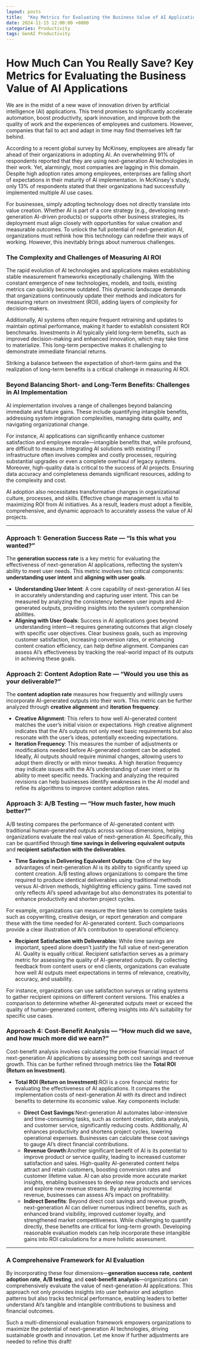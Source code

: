 ```yaml
---
layout: posts
title:  "Key Metrics for Evaluating the Business Value of AI Applications"
date: 2024-11-15 12:00:00 +0000
categories: Productivity
tags: GenAI Productivity
---
```

# How Much Can You Really Save? Key Metrics for Evaluating the Business Value of AI Applications

We are in the midst of a new wave of innovation driven by artificial intelligence (AI) applications. This trend promises to significantly accelerate automation, boost productivity, spark innovation, and improve both the quality of work and the experiences of employees and customers. However, companies that fail to act and adapt in time may find themselves left far behind.

According to a recent global survey by McKinsey, employees are already far ahead of their organizations in adopting AI. An overwhelming 91% of respondents reported that they are using next-generation AI technologies in their work. Yet, alarmingly, most companies are lagging in this domain. Despite high adoption rates among employees, enterprises are falling short of expectations in their maturity of AI implementation. In McKinsey's study, only 13% of respondents stated that their organizations had successfully implemented multiple AI use cases.

For businesses, simply adopting technology does not directly translate into value creation. Whether AI is part of a core strategy (e.g., developing next-generation AI-driven products) or supports other business strategies, its deployment must align closely with opportunities for value creation and measurable outcomes. To unlock the full potential of next-generation AI, organizations must rethink how this technology can redefine their ways of working. However, this inevitably brings about numerous challenges.

### The Complexity and Challenges of Measuring AI ROI

The rapid evolution of AI technologies and applications makes establishing stable measurement frameworks exceptionally challenging. With the constant emergence of new technologies, models, and tools, existing metrics can quickly become outdated. This dynamic landscape demands that organizations continuously update their methods and indicators for measuring return on investment (ROI), adding layers of complexity for decision-makers.

Additionally, AI systems often require frequent retraining and updates to maintain optimal performance, making it harder to establish consistent ROI benchmarks. Investments in AI typically yield long-term benefits, such as improved decision-making and enhanced innovation, which may take time to materialize. This long-term perspective makes it challenging to demonstrate immediate financial returns.

Striking a balance between the expectation of short-term gains and the realization of long-term benefits is a critical challenge in measuring AI ROI.

### Beyond Balancing Short- and Long-Term Benefits: Challenges in AI Implementation

AI implementation involves a range of challenges beyond balancing immediate and future gains. These include quantifying intangible benefits, addressing system integration complexities, managing data quality, and navigating organizational change.

For instance, AI applications can significantly enhance customer satisfaction and employee morale—intangible benefits that, while profound, are difficult to measure. Integrating AI solutions with existing IT infrastructure often involves complex and costly processes, requiring substantial upgrades or even a complete overhaul of legacy systems. Moreover, high-quality data is critical to the success of AI projects. Ensuring data accuracy and completeness demands significant resources, adding to the complexity and cost.

AI adoption also necessitates transformative changes in organizational culture, processes, and skills. Effective change management is vital to maximizing ROI from AI initiatives. As a result, leaders must adopt a flexible, comprehensive, and dynamic approach to accurately assess the value of AI projects.

---

### Approach 1: **Generation Success Rate — “Is this what you wanted?”**

The **generation success rate** is a key metric for evaluating the effectiveness of next-generation AI applications, reflecting the system’s ability to meet user needs. This metric involves two critical components: **understanding user intent** and **aligning with user goals**.

- **Understanding User Intent**: A core capability of next-generation AI lies in accurately understanding and capturing user intent. This can be measured by analyzing the consistency between user inputs and AI-generated outputs, providing insights into the system’s comprehension abilities.
- **Aligning with User Goals**: Success in AI applications goes beyond understanding intent—it requires generating outcomes that align closely with specific user objectives. Clear business goals, such as improving customer satisfaction, increasing conversion rates, or enhancing content creation efficiency, can help define alignment. Companies can assess AI’s effectiveness by tracking the real-world impact of its outputs in achieving these goals.

### Approach 2: **Content Adoption Rate — “Would you use this as your deliverable?”**

The **content adoption rate** measures how frequently and willingly users incorporate AI-generated outputs into their work. This metric can be further analyzed through **creative alignment** and **iteration frequency**.

- **Creative Alignment**: This refers to how well AI-generated content matches the user’s initial vision or expectations. High creative alignment indicates that the AI’s outputs not only meet basic requirements but also resonate with the user’s ideas, potentially exceeding expectations.
- **Iteration Frequency**: This measures the number of adjustments or modifications needed before AI-generated content can be adopted. Ideally, AI outputs should require minimal changes, allowing users to adopt them directly or with minor tweaks. A high iteration frequency may indicate issues with the AI’s understanding of user intent or its ability to meet specific needs. Tracking and analyzing the required revisions can help businesses identify weaknesses in the AI model and refine its algorithms to improve content adoption rates.

### Approach 3: **A/B Testing — “How much faster, how much better?”**

A/B testing compares the performance of AI-generated content with traditional human-generated outputs across various dimensions, helping organizations evaluate the real value of next-generation AI. Specifically, this can be quantified through **time savings in delivering equivalent outputs** and **recipient satisfaction with the deliverables**.

- **Time Savings in Delivering Equivalent Outputs**:
  One of the key advantages of next-generation AI is its ability to significantly speed up content creation. A/B testing allows organizations to compare the time required to produce identical deliverables using traditional methods versus AI-driven methods, highlighting efficiency gains. Time saved not only reflects AI’s speed advantage but also demonstrates its potential to enhance productivity and shorten project cycles.

For example, organizations can measure the time taken to complete tasks such as copywriting, creative design, or report generation and compare these with the time needed for AI-generated content. Such comparisons provide a clear illustration of AI’s contribution to operational efficiency.

- **Recipient Satisfaction with Deliverables**:
  While time savings are important, speed alone doesn’t justify the full value of next-generation AI. Quality is equally critical. Recipient satisfaction serves as a primary metric for assessing the quality of AI-generated outputs. By collecting feedback from content users or end clients, organizations can evaluate how well AI outputs meet expectations in terms of relevance, creativity, accuracy, and usability.

For instance, organizations can use satisfaction surveys or rating systems to gather recipient opinions on different content versions. This enables a comparison to determine whether AI-generated outputs meet or exceed the quality of human-generated content, offering insights into AI’s suitability for specific use cases.

### Approach 4: **Cost-Benefit Analysis — “How much did we save, and how much more did we earn?”**

Cost-benefit analysis involves calculating the precise financial impact of next-generation AI applications by assessing both cost savings and revenue growth. This can be further refined through metrics like the **Total ROI (Return on Investment)**.

- **Total ROI (Return on Investment)**:ROI is a core financial metric for evaluating the effectiveness of AI applications. It compares the implementation costs of next-generation AI with its direct and indirect benefits to determine its economic value. Key components include:

  - **Direct Cost Savings**:Next-generation AI automates labor-intensive and time-consuming tasks, such as content creation, data analysis, and customer service, significantly reducing costs. Additionally, AI enhances productivity and shortens project cycles, lowering operational expenses. Businesses can calculate these cost savings to gauge AI’s direct financial contributions.
  - **Revenue Growth**:Another significant benefit of AI is its potential to improve product or service quality, leading to increased customer satisfaction and sales. High-quality AI-generated content helps attract and retain customers, boosting conversion rates and customer lifetime value. AI can also provide more accurate market insights, enabling businesses to develop new products and services and explore new revenue streams. By analyzing incremental revenue, businesses can assess AI’s impact on profitability.
  - **Indirect Benefits**:
    Beyond direct cost savings and revenue growth, next-generation AI can deliver numerous indirect benefits, such as enhanced brand visibility, improved customer loyalty, and strengthened market competitiveness. While challenging to quantify directly, these benefits are critical for long-term growth. Developing reasonable evaluation models can help incorporate these intangible gains into ROI calculations for a more holistic assessment.

---

### A Comprehensive Framework for AI Evaluation

By incorporating these four dimensions—**generation success rate**, **content adoption rate**, **A/B testing**, and **cost-benefit analysis**—organizations can comprehensively evaluate the value of next-generation AI applications. This approach not only provides insights into user behavior and adoption patterns but also tracks technical performance, enabling leaders to better understand AI’s tangible and intangible contributions to business and financial outcomes.

Such a multi-dimensional evaluation framework empowers organizations to maximize the potential of next-generation AI technologies, driving sustainable growth and innovation. Let me know if further adjustments are needed to refine this draft!

